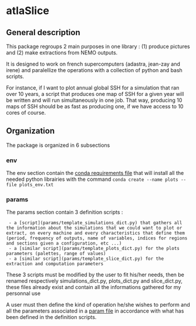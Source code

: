# atlaSlice

## General description

This package regroups 2 main purposes in one library : (1) produce pictures and (2) make extractions from NEMO outputs.

It is designed to work on french supercomputers (adastra, jean-zay and irene) and paralellize the operations with a collection of python and bash scripts.

For instance, if I want to plot annual global SSH for a simulation that ran over 10 years, a script that produces one map of SSH for a given year will be written and will run simultaneously in one job. That way, producing 10 maps of SSH should be as fast as producing one, if we have access to 10 cores of course.

## Organization

The package is organized in 6 subsections

### env
The env section contain the [conda requirements file](env/plots_env.txt) that will install all the needed python librairies with the command ```conda create --name plots --file plots_env.txt```

### params 
The params section contain 3 definition scripts : 

     - a [script](params/template_simulations_dict.py) that gathers all the information about the simulations that we could want to plot or extract, on every machine and every characteristics that define them (period, frequency of outputs, name of variables, indices for regions and sections given a configuration, etc ...) 
     - a [similar script](params/template_plots_dict.py) for the plots parameters (palettes, range of values)
     - a [similar script](params/template_slice_dict.py) for the extraction and computation parameters 

These 3 scripts must be modified by the user to fit his/her needs, then be renamed respectively simulations_dict.py, plots_dict.py and slice_dict.py, these files already exist and contain all the informations gathered for my personnal use 

A user must then define the kind of operation he/she wishes to perform and all the parameters associated in a [param file](params/example_plot_definitions.py) in accordance with what has been defined in the definition scripts.



